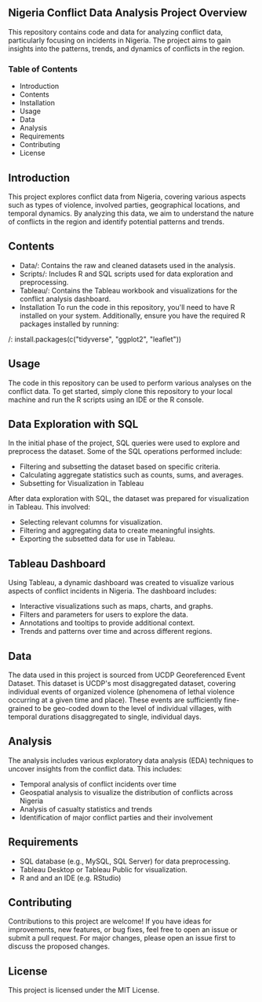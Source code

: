 ## Nigeria Conflict Data Analysis Project Overview 
This repository contains code and data for analyzing conflict data, particularly focusing on incidents in Nigeria. The project aims to gain insights into the patterns, trends, and dynamics of conflicts in the region.

### Table of Contents 
- Introduction 
- Contents 
- Installation 
- Usage 
- Data 
- Analysis
- Requirements 
- Contributing
- License
  

## Introduction 
This project explores conflict data from Nigeria, covering various aspects such as types of violence, involved parties, geographical locations, and temporal dynamics. By analyzing this data, we aim to understand the nature of conflicts in the region and identify potential patterns and trends.

## Contents
- Data/: Contains the raw and cleaned datasets used in the analysis.
- Scripts/: Includes R and  SQL scripts used for data exploration and preprocessing.
- Tableau/: Contains the Tableau workbook and visualizations for the conflict analysis dashboard.
- Installation To run the code in this repository, you'll need to have R installed on your system. Additionally, ensure you have the required R packages installed by running:

/: install.packages(c("tidyverse", "ggplot2", "leaflet")) 

## Usage 

The code in this repository can be used to perform various analyses on the conflict data. To get started, simply clone this repository to your local machine and run the R scripts using an IDE or the R console.

## Data Exploration with SQL 
In the initial phase of the project, SQL queries were used to explore and preprocess the dataset. Some of the SQL operations performed include:

- Filtering and subsetting the dataset based on specific criteria. 
- Calculating aggregate statistics such as counts, sums, and averages. 
- Subsetting for Visualization in Tableau 

After data exploration with SQL, the dataset was prepared for visualization in Tableau. This involved:

- Selecting relevant columns for visualization. 
- Filtering and aggregating data to create meaningful insights. 
- Exporting the subsetted data for use in Tableau.

## Tableau Dashboard 
Using Tableau, a dynamic dashboard was created to visualize various aspects of conflict incidents in Nigeria. The dashboard includes:

- Interactive visualizations such as maps, charts, and graphs. 
- Filters and parameters for users to explore the data. 
- Annotations and tooltips to provide additional context. 
- Trends and patterns over time and across different regions.

## Data 
The data used in this project is sourced from UCDP Georeferenced Event Dataset. This dataset is UCDP's most disaggregated dataset, covering individual events of organized violence (phenomena of lethal violence occurring at a given time and place). These events are sufficiently fine-grained to be geo-coded down to the level of individual villages, with temporal durations disaggregated to single, individual days.

## Analysis
The analysis includes various exploratory data analysis (EDA) techniques to uncover insights from the conflict data. This includes:

- Temporal analysis of conflict incidents over time 
- Geospatial analysis to visualize the distribution of conflicts across Nigeria 
- Analysis of casualty statistics and trends 
- Identification of major conflict parties and their involvement

## Requirements

- SQL database (e.g., MySQL, SQL Server) for data preprocessing.
- Tableau Desktop or Tableau Public for visualization.
- R and and an IDE (e.g. RStudio)
  
## Contributing 
Contributions to this project are welcome! If you have ideas for improvements, new features, or bug fixes, feel free to open an issue or submit a pull request. For major changes, please open an issue first to discuss the proposed changes.

## License
 This project is licensed under the MIT License.

